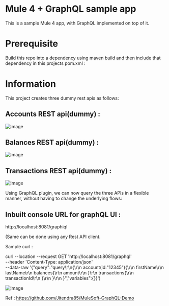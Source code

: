 # Mule 4 + GraphQL sample app

This is a sample Mule 4 app, with GraphQL implemented on top of it.

# Prerequisite 
Build this repo into a dependency using maven build and then include that dependency in this projects pom.xml :




# Information
This project creates three dummy rest apis as follows:

## Accounts REST api(dummy) :
![image](https://user-images.githubusercontent.com/41906513/139402305-6e0d70a7-a140-4da6-a2e9-e5aa9654af39.png)

## Balances REST api(dummy) :
![image](https://user-images.githubusercontent.com/41906513/139402375-29d6d7d8-3403-4aa4-80cd-220553896ec4.png)

## Transactions REST api(dummy) :
![image](https://user-images.githubusercontent.com/41906513/139402468-2ac75e67-3df7-4dd2-b5e4-5e10e7ce6532.png)

Using GraphQL plugin, we can now query the three APIs in a flexible manner, without having to change the underlying flows:

## Inbuilt console URL for graphQL UI :
http://localhost:8081/graphiql

(Same can be done using any Rest API client.

Sample curl :

curl --location --request GET 'http://localhost:8081/graphql' \
--header 'Content-Type: application/json' \
--data-raw '{"query":"query\r\n{\r\n  account(id:\"12345\"){\r\n      firstName\r\n      lastName\r\n      balances{\r\n          amount\r\n      }\r\n      transactions{\r\n          transactionId\r\n      }\r\n  }\r\n  }","variables":{}}')

![image](https://user-images.githubusercontent.com/41906513/139392754-25b405eb-f136-411c-a6da-6d97140274d1.png)

Ref : https://github.com/Jitendra85/MuleSoft-GraphQL-Demo
